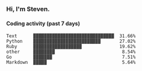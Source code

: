 ### Hi, I'm Steven.

#### Coding activity (past 7 days)
```
Text      ▓▓▓▓▓▓▓▓▓▓▓▓▓▓▓▓▓▓▓▓▓▓▓▓▓▓▓▓▓▓  31.66%
Python    ▓▓▓▓▓▓▓▓▓▓▓▓▓▓▓▓▓▓▓▓▓▓▓▓▓       27.02%
Ruby      ▓▓▓▓▓▓▓▓▓▓▓▓▓▓▓▓▓▓              19.62%
other     ▓▓▓▓▓▓▓▓                         8.54%
Go        ▓▓▓▓▓▓▓                          7.51%
Markdown  ▓▓▓▓▓                            5.64%
```
